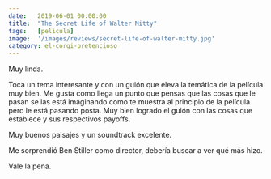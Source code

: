 ```yaml
---
date:   2019-06-01 00:00:00
title:  "The Secret Life of Walter Mitty"
tags:   [pelicula]
image:  '/images/reviews/secret-life-of-walter-mitty.jpg'
category: el-corgi-pretencioso
---
```

Muy linda.

Toca un tema interesante y con un guión que eleva la temática de la película muy bien. Me gusta como llega un punto que pensas que las cosas que le pasan se las está imaginando como te muestra al principio de la película pero le está pasando posta. Muy bien logrado el guión con las cosas que establece y sus respectivos payoffs.

Muy buenos paisajes y un soundtrack excelente.

Me sorprendió Ben Stiller como director, debería buscar a ver qué más hizo.

Vale la pena.
